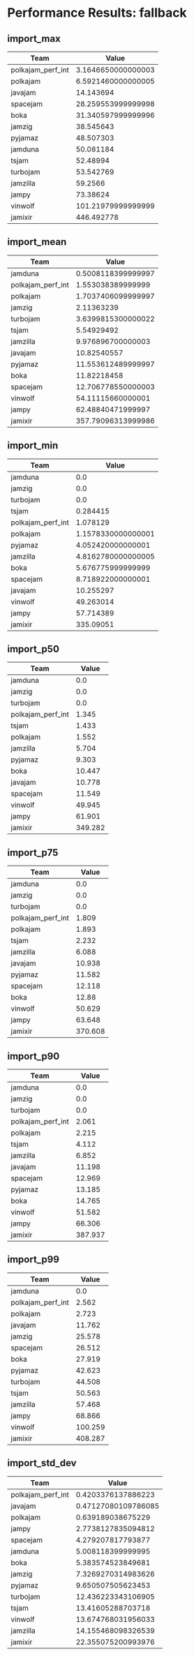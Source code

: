 # Performance Results: fallback

## import_max

| Team | Value |
|------|-------|
| polkajam_perf_int | 3.1646650000000003 |
| polkajam | 6.5921460000000005 |
| javajam | 14.143694 |
| spacejam | 28.259553999999998 |
| boka | 31.340597999999996 |
| jamzig | 38.545643 |
| pyjamaz | 48.507303 |
| jamduna | 50.081184 |
| tsjam | 52.48994 |
| turbojam | 53.542769 |
| jamzilla | 59.2566 |
| jampy | 73.38624 |
| vinwolf | 101.21979999999999 |
| jamixir | 446.492778 |

## import_mean

| Team | Value |
|------|-------|
| jamduna | 0.5008118399999997 |
| polkajam_perf_int | 1.553038389999999 |
| polkajam | 1.7037406099999997 |
| jamzig | 2.11363239 |
| turbojam | 3.6399815300000022 |
| tsjam | 5.54929492 |
| jamzilla | 9.976896700000003 |
| javajam | 10.82540557 |
| pyjamaz | 11.553612489999997 |
| boka | 11.82218458 |
| spacejam | 12.706778550000003 |
| vinwolf | 54.11115660000001 |
| jampy | 62.48840471999997 |
| jamixir | 357.79096313999986 |

## import_min

| Team | Value |
|------|-------|
| jamduna | 0.0 |
| jamzig | 0.0 |
| turbojam | 0.0 |
| tsjam | 0.284415 |
| polkajam_perf_int | 1.078129 |
| polkajam | 1.1578330000000001 |
| pyjamaz | 4.052420000000001 |
| jamzilla | 4.8162780000000005 |
| boka | 5.676775999999999 |
| spacejam | 8.718922000000001 |
| javajam | 10.255297 |
| vinwolf | 49.263014 |
| jampy | 57.714389 |
| jamixir | 335.09051 |

## import_p50

| Team | Value |
|------|-------|
| jamduna | 0.0 |
| jamzig | 0.0 |
| turbojam | 0.0 |
| polkajam_perf_int | 1.345 |
| tsjam | 1.433 |
| polkajam | 1.552 |
| jamzilla | 5.704 |
| pyjamaz | 9.303 |
| boka | 10.447 |
| javajam | 10.778 |
| spacejam | 11.549 |
| vinwolf | 49.945 |
| jampy | 61.901 |
| jamixir | 349.282 |

## import_p75

| Team | Value |
|------|-------|
| jamduna | 0.0 |
| jamzig | 0.0 |
| turbojam | 0.0 |
| polkajam_perf_int | 1.809 |
| polkajam | 1.893 |
| tsjam | 2.232 |
| jamzilla | 6.088 |
| javajam | 10.938 |
| pyjamaz | 11.582 |
| spacejam | 12.118 |
| boka | 12.88 |
| vinwolf | 50.629 |
| jampy | 63.648 |
| jamixir | 370.608 |

## import_p90

| Team | Value |
|------|-------|
| jamduna | 0.0 |
| jamzig | 0.0 |
| turbojam | 0.0 |
| polkajam_perf_int | 2.061 |
| polkajam | 2.215 |
| tsjam | 4.112 |
| jamzilla | 6.852 |
| javajam | 11.198 |
| spacejam | 12.969 |
| pyjamaz | 13.185 |
| boka | 14.765 |
| vinwolf | 51.582 |
| jampy | 66.306 |
| jamixir | 387.937 |

## import_p99

| Team | Value |
|------|-------|
| jamduna | 0.0 |
| polkajam_perf_int | 2.562 |
| polkajam | 2.723 |
| javajam | 11.762 |
| jamzig | 25.578 |
| spacejam | 26.512 |
| boka | 27.919 |
| pyjamaz | 42.623 |
| turbojam | 44.508 |
| tsjam | 50.563 |
| jamzilla | 57.468 |
| jampy | 68.866 |
| vinwolf | 100.259 |
| jamixir | 408.287 |

## import_std_dev

| Team | Value |
|------|-------|
| polkajam_perf_int | 0.4203376137886223 |
| javajam | 0.47127080109786085 |
| polkajam | 0.639189038675229 |
| jampy | 2.7738127835094812 |
| spacejam | 4.279207817793877 |
| jamduna | 5.008118399999995 |
| boka | 5.383574523849681 |
| jamzig | 7.3269270314983626 |
| pyjamaz | 9.650507505623453 |
| turbojam | 12.436223343106905 |
| tsjam | 13.41605288703718 |
| vinwolf | 13.674768031956033 |
| jamzilla | 14.155468098326539 |
| jamixir | 22.355075200993976 |

